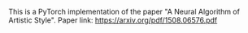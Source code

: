 This is a PyTorch implementation of the paper "A Neural Algorithm of Artistic Style". 
Paper link: https://arxiv.org/pdf/1508.06576.pdf